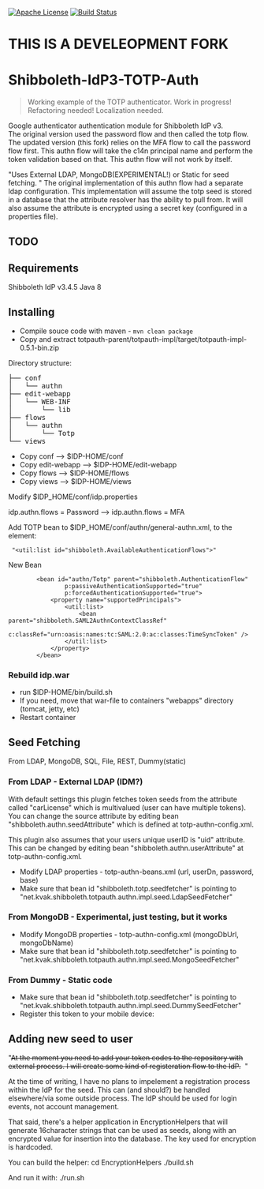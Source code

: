 [![Apache License](http://img.shields.io/:license-apache-blue.svg)](http://www.apache.org/licenses/LICENSE-2.0.html)
[![Build Status](https://travis-ci.org/korteke/Shibboleth-IdP3-TOTP-Auth.svg?branch=master)](https://travis-ci.org/korteke/Shibboleth-IdP3-TOTP-Auth)

# THIS IS A DEVELEOPMENT FORK

# Shibboleth-IdP3-TOTP-Auth
> Working example of the TOTP authenticator. Work in progress! Refactoring needed! Localization needed.  

Google authenticator authentication module for Shibboleth IdP v3.  
The original version used the password flow and then called the totp flow.  The updated version (this fork) relies on the MFA flow to call the password flow first.
This authn flow will take the c14n principal name and perform the token validation based on that.  This authn flow will not work by itself.


"Uses External LDAP, MongoDB(EXPERIMENTAL!) or Static for seed fetching.  "
The original implementation of this authn flow had a separate ldap configuration.  This implementation will assume the totp seed is stored in a database that the attribute resolver has the ability to pull from.
It will also assume the attribute is encrypted using a secret key (configured in a properties file).



TODO
-----


Requirements
------------

Shibboleth IdP v3.4.5
Java 8

Installing
----------

* Compile souce code with maven - ```mvn clean package```
* Copy and extract totpauth-parent/totpauth-impl/target/totpauth-impl-0.5.1-bin.zip

Directory structure:
<pre>
├── conf
│   └── authn
├── edit-webapp
│   └── WEB-INF
│       └── lib
├── flows
│   └── authn
│       └── Totp
└── views
</pre>

* Copy conf --> $IDP-HOME/conf  
* Copy edit-webapp  --> $IDP-HOME/edit-webapp  
* Copy flows  --> $IDP-HOME/flows  
* Copy views  --> $IDP-HOME/views  

Modify $IDP_HOME/conf/idp.properties  

idp.authn.flows = Password --> idp.authn.flows = MFA

Add TOTP bean to $IDP_HOME/conf/authn/general-authn.xml, to the element:
```
 "<util:list id="shibboleth.AvailableAuthenticationFlows">"
```
  New Bean
```
        <bean id="authn/Totp" parent="shibboleth.AuthenticationFlow"
                p:passiveAuthenticationSupported="true"
                p:forcedAuthenticationSupported="true">
            <property name="supportedPrincipals">
                <util:list>
                    <bean parent="shibboleth.SAML2AuthnContextClassRef"
                        c:classRef="urn:oasis:names:tc:SAML:2.0:ac:classes:TimeSyncToken" />
                </util:list>
            </property>
        </bean>
```

### Rebuild idp.war
* run $IDP-HOME/bin/build.sh
* If you need, move that war-file to containers "webapps" directory (tomcat, jetty, etc)
* Restart container

Seed Fetching
-------------
From LDAP, MongoDB, SQL, File, REST, Dummy(static)

### From LDAP - External LDAP (IDM?)
With default settings this plugin fetches token seeds from the attribute called "carLicense" which is multivalued (user can have multiple tokens).  
You can change the source attribute by editing bean "shibboleth.authn.seedAttribute" which is defined at totp-authn-config.xml.    
    
This plugin also assumes that your users unique userID is "uid" attribute.    
This can be changed by editing bean "shibboleth.authn.userAttribute" at totp-authn-config.xml.  

* Modify LDAP properties - totp-authn-beans.xml (url, userDn, password, base)  
* Make sure that bean id "shibboleth.totp.seedfetcher" is pointing to "net.kvak.shibboleth.totpauth.authn.impl.seed.LdapSeedFetcher"  

### From MongoDB - Experimental, just testing, but it works

* Modify MongoDB properties - totp-authn-config.xml (mongoDbUrl, mongoDbName)  
* Make sure that bean id "shibboleth.totp.seedfetcher" is pointing to "net.kvak.shibboleth.totpauth.authn.impl.seed.MongoSeedFetcher"  

### From Dummy - Static code

* Make sure that bean id "shibboleth.totp.seedfetcher" is pointing to "net.kvak.shibboleth.totpauth.authn.impl.seed.DummySeedFetcher"
* Register this token to your mobile device:  

Adding new seed to user
----------------------

"~~At the moment you need to add your token codes to the repository with external process. I will create some kind of registeration flow to the IdP.~~   "

At the time of writing, I have no plans to impelement a registration process within the IdP for the seed.  This can (and should?) be handled elsewhere/via some outside process.  The IdP should be used for login events, not account management.

That said, there's a helper application in EncryptionHelpers that will generate 16character strings that can be used as seeds, along with an encrypted value for insertion into the database.  The key used for encryption is hardcoded.

You can build the helper:
cd EncryptionHelpers
./build.sh

And run it with:
./run.sh
